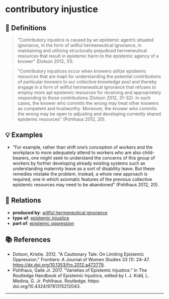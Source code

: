 # contributory injustice

## 📖 Definitions

> "Contributory injustice is caused by an epistemic agent’s situated ignorance, in the form of willful hermeneutical ignorance, in maintaining and utilizing structurally prejudiced hermeneutical resources that result in epistemic harm to the epistemic agency of a knower" (Dotson 2012, 31).

> "Contributory injustices occur when knowers utilize epistemic resources that are inapt for understanding the potential contributions of particular knowers to our collective knowledge pool and thereby engage in a form of willful hermeneutical ignorance that refuses to employ more apt epistemic resources for receiving and appropriately responding to those contributions (Dotson 2012, 31–32). In such cases, the knower who commits the wrong may treat other knowers as competent and trustworthy. Moreover, the knower who commits the wrong may be open to adjusting and developing currently shared epistemic resources" (Pohlhaus 2012, 20).

## 💡 Examples

- "For example, rather than shift one’s conception of workers and the workplace to more adequately attend to workers who are also child-bearers, one might seek to understand the concerns of this group of workers by further developing already existing systems such as understanding maternity leave as a sort of disability leave. But these remedies mistake the problem. Instead, a whole new approach is required, one in which axiomatic features of the previous collective epistemic resources may need to be abandoned" (Pohlhaus 2012, 20).

## 🔗 Relations

- **produced by**: [willful hermeneutical ignorance](./willful-hermeneutical-ignorance.md)
- **type of**: [epistemic injustice](./epistemic-injustice.md)
- **part of**: [epistemic oppression](./epistemic-oppression.md)

## 📚 References

- Dotson, Kristie. 2012. "A Cautionary Tale: On Limiting Epistemic Oppression." Frontiers: A Journal of Women Studies 33 (1): 24-47. https://dx.doi.org/10.1353/fro.2012.a472779.
- Pohlhaus, Gaile Jr. 2017. "Varieties of Epistemic Injustice." In The Routledge Handbook of Epistemic Injustice, edited by I. J. Kidd, L. Medina, G. Jr. Pohlhaus. Routledge. https: doi.org/10.4324/9781315212043.

---

<script src="https://giscus.app/client.js"
                data-repo="natesheehan/conceptcartography"
                data-repo-id="R_kgDOPB5QiQ"
                data-category="General"
                data-category-id="DIC_kwDOPB5Qic4CsAxd"
                data-mapping="pathname"
                data-strict="0"
                data-reactions-enabled="1"
                data-emit-metadata="0"
                data-input-position="bottom"
                data-theme="catppuccin_mocha"
                data-lang="en"
                crossorigin="anonymous"
                async>
        </script>
        
